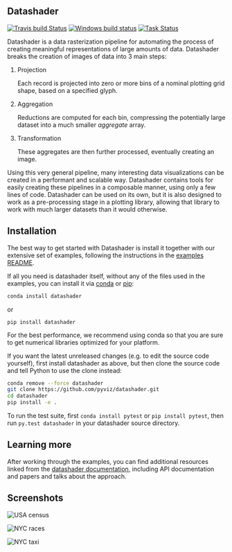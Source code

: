 Datashader
----------

[![Travis build Status](https://travis-ci.org/pyviz/datashader.svg?branch=master)](https://travis-ci.org/pyviz/datashader)
[![Windows build status](https://ci.appveyor.com/api/projects/status/uc7atn5y35ay38eb/branch/master?svg=true)](https://ci.appveyor.com/project/pyviz/datashader/branch/master)
[![Task Status](https://badge.waffle.io/pyviz/datashader.png?label=ready&title=tasks)](https://waffle.io/pyviz/datashader)


Datashader is a data rasterization pipeline for automating the process of
creating meaningful representations of large amounts of data. Datashader
breaks the creation of images of data into 3 main steps:

1. Projection

   Each record is projected into zero or more bins of a nominal plotting grid
   shape, based on a specified glyph.

2. Aggregation

   Reductions are computed for each bin, compressing the potentially large
   dataset into a much smaller *aggregate* array.

3. Transformation

   These aggregates are then further processed, eventually creating an image.

Using this very general pipeline, many interesting data visualizations can be
created in a performant and scalable way. Datashader contains tools for easily
creating these pipelines in a composable manner, using only a few lines of code.
Datashader can be used on its own, but it is also designed to work as
a pre-processing stage in a plotting library, allowing that library
to work with much larger datasets than it would otherwise.


## Installation

The best way to get started with Datashader is install it together
with our extensive set of examples, following the instructions in the
[examples README](/examples/README.md).

If all you need is datashader itself, without any of the files used in
the examples, you can install it via 
[conda](https://conda.io/docs/install/quick.html) or 
[pip](https://pip.pypa.io/en/stable/installing/):


```bash
conda install datashader
```

or 

```
pip install datashader
```

For the best performance, we recommend using conda so that you are
sure to get numerical libraries optimized for your platform.

If you want the latest unreleased changes (e.g. to edit the source code
yourself), first install datashader as above, but then clone the source 
code and tell Python to use the clone instead:

```bash
conda remove --force datashader
git clone https://github.com/pyviz/datashader.git
cd datashader
pip install -e .
```

To run the test suite, first `conda install pytest` or
`pip install pytest`, then run `py.test datashader` in your
datashader source directory.

## Learning more

After working through the examples, you can find additional resources linked
from the [datashader documentation](http://datashader.org),
including API documentation and papers and talks about the approach.

## Screenshots

![USA census](examples/assets/images/usa_census.jpg)

![NYC races](examples/assets/images/nyc_races.jpg)

![NYC taxi](examples/assets/images/nyc_pickups_vs_dropoffs.jpg)
